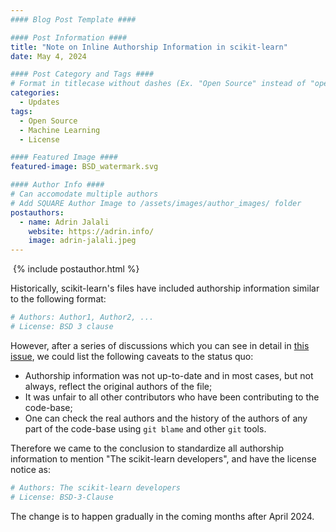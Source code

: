 ```yaml
---
#### Blog Post Template ####

#### Post Information ####
title: "Note on Inline Authorship Information in scikit-learn"
date: May 4, 2024

#### Post Category and Tags ####
# Format in titlecase without dashes (Ex. "Open Source" instead of "open-source")
categories:
  - Updates
tags:
  - Open Source
  - Machine Learning
  - License

#### Featured Image ####
featured-image: BSD_watermark.svg

#### Author Info ####
# Can accomodate multiple authors
# Add SQUARE Author Image to /assets/images/author_images/ folder
postauthors:
  - name: Adrin Jalali
    website: https://adrin.info/
    image: adrin-jalali.jpeg
---
```

<div>
  <img src="/assets/images/posts_images/{{ page.featured-image }}" alt="">
  {% include postauthor.html %}
</div>

Historically, scikit-learn's files have included authorship information similar
to the following format:

```python
# Authors: Author1, Author2, ...
# License: BSD 3 clause
```

However, after a series of discussions which you can see in detail in [this
issue]( https://github.com/scikit-learn/scikit-learn/pull/28799), we could list
the following caveats to the status quo:

- Authorship information was not up-to-date and in most cases, but not always,
  reflect the original authors of the file;
- It was unfair to all other contributors who have been contributing to the
  code-base;
- One can check the real authors and the history of the authors of any part of
  the code-base using `git blame` and other `git` tools.

Therefore we came to the conclusion to standardize all authorship information to
mention "The scikit-learn developers", and have the license notice as:

```python
# Authors: The scikit-learn developers
# License: BSD-3-Clause
```

The change is to happen gradually in the coming months after April 2024.

